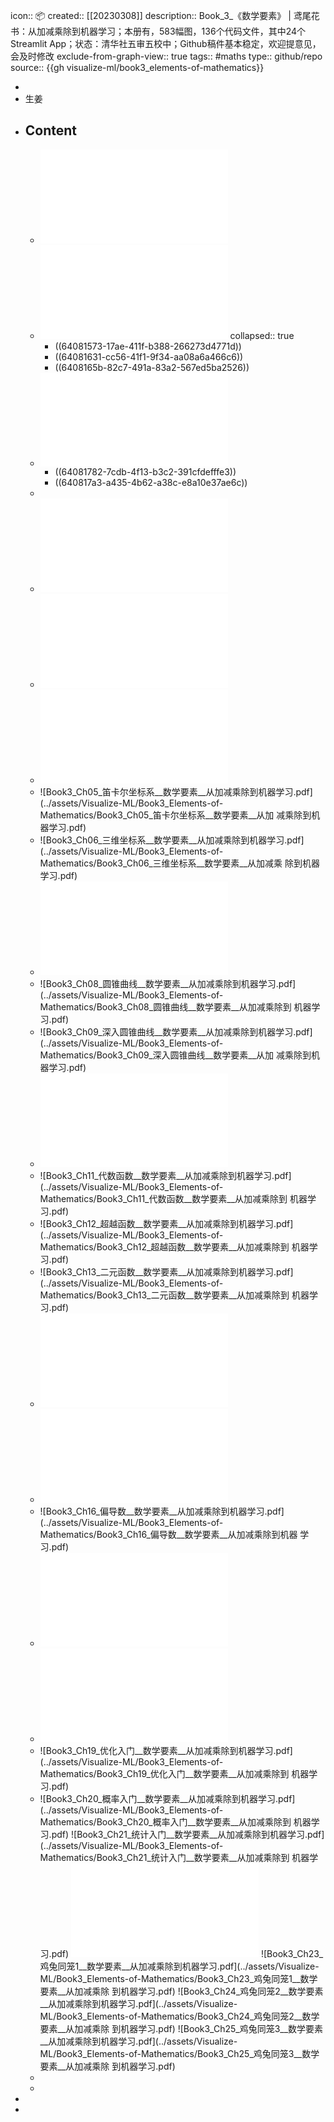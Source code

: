icon:: 📦
created::  [[20230308]]
description:: Book_3_《数学要素》 |   鸢尾花书：从加减乘除到机器学习；本册有，583幅图，136个代码文件，其中24个Streamlit App；状态：清华社五审五校中；Github稿件基本稳定，欢迎提意见，会及时修改
exclude-from-graph-view:: true
tags:: #maths 
type:: github/repo
source:: {{gh visualize-ml/book3_elements-of-mathematics}}

-
- 生姜
- ## Content
  - ![Book3_Ch00_勘误表__数学要素__从加减乘除到机器学习.pdf](../assets/Visualize-ML/Book3_Elements-of-Mathematics/Book3_Ch00_勘误表__数学要素__从加减乘除到机器学习.pdf)
  - ![Book3_Ch00_正文前__数学要素__从加减乘除到机器学习.pdf](../assets/Visualize-ML/Book3_Elements-of-Mathematics/Book3_Ch00_正文前__数学要素__从加减乘除到机器学习.pdf)
    collapsed:: true
    - ((64081573-17ae-411f-b388-266273d4771d))
    - ((64081631-cc56-41f1-9f34-aa08a6a466c6))
    - ((6408165b-82c7-491a-83a2-567ed5ba2526))
  - ![Book3_Ch01_万物皆数__数学要素__从加减乘除到机器学习.pdf](../assets/Visualize-ML/Book3_Elements-of-Mathematics/Book3_Ch01_万物皆数__数学要素__从加减乘除到机器学习.pdf)
    - ((64081782-7cdb-4f13-b3c2-391cfdefffe3))
    - ((640817a3-a435-4b62-a38c-e8a10e37ae6c))
  -
  - ![Book3_Ch02_乘除__数学要素__从加减乘除到机器学习.pdf](../assets/Visualize-ML/Book3_Elements-of-Mathematics/Book3_Ch02_乘除__数学要素__从加减乘除到机器学习.pdf)
  - ![Book3_Ch03_几何__数学要素__从加减乘除到机器学习.pdf](../assets/Visualize-ML/Book3_Elements-of-Mathematics/Book3_Ch03_几何__数学要素__从加减乘除到机器学习.pdf)
  - ![Book3_Ch04_代数__数学要素__从加减乘除到机器学习.pdf](../assets/Visualize-ML/Book3_Elements-of-Mathematics/Book3_Ch04_代数__数学要素__从加减乘除到机器学习.pdf)
  - ![Book3_Ch05_笛卡尔坐标系__数学要素__从加减乘除到机器学习.pdf](../assets/Visualize-ML/Book3_Elements-of-Mathematics/Book3_Ch05_笛卡尔坐标系__数学要素__从加 减乘除到机器学习.pdf)
  - ![Book3_Ch06_三维坐标系__数学要素__从加减乘除到机器学习.pdf](../assets/Visualize-ML/Book3_Elements-of-Mathematics/Book3_Ch06_三维坐标系__数学要素__从加减乘 除到机器学习.pdf)
  - ![Book3_Ch07_距离__数学要素__从加减乘除到机器学习.pdf](../assets/Visualize-ML/Book3_Elements-of-Mathematics/Book3_Ch07_距离__数学要素__从加减乘除到机器学习.pdf)
  - ![Book3_Ch08_圆锥曲线__数学要素__从加减乘除到机器学习.pdf](../assets/Visualize-ML/Book3_Elements-of-Mathematics/Book3_Ch08_圆锥曲线__数学要素__从加减乘除到 机器学习.pdf)
  - ![Book3_Ch09_深入圆锥曲线__数学要素__从加减乘除到机器学习.pdf](../assets/Visualize-ML/Book3_Elements-of-Mathematics/Book3_Ch09_深入圆锥曲线__数学要素__从加 减乘除到机器学习.pdf)
  - ![Book3_Ch10_函数__数学要素__从加减乘除到机器学习.pdf](../assets/Visualize-ML/Book3_Elements-of-Mathematics/Book3_Ch10_函数__数学要素__从加减乘除到机器学习.pdf)
  - ![Book3_Ch11_代数函数__数学要素__从加减乘除到机器学习.pdf](../assets/Visualize-ML/Book3_Elements-of-Mathematics/Book3_Ch11_代数函数__数学要素__从加减乘除到 机器学习.pdf)
  - ![Book3_Ch12_超越函数__数学要素__从加减乘除到机器学习.pdf](../assets/Visualize-ML/Book3_Elements-of-Mathematics/Book3_Ch12_超越函数__数学要素__从加减乘除到 机器学习.pdf)
  - ![Book3_Ch13_二元函数__数学要素__从加减乘除到机器学习.pdf](../assets/Visualize-ML/Book3_Elements-of-Mathematics/Book3_Ch13_二元函数__数学要素__从加减乘除到 机器学习.pdf)
  - ![Book3_Ch14_数列__数学要素__从加减乘除到机器学习.pdf](../assets/Visualize-ML/Book3_Elements-of-Mathematics/Book3_Ch14_数列__数学要素__从加减乘除到机器学习.pdf)
  - ![Book3_Ch15_导数__数学要素__从加减乘除到机器学习.pdf](../assets/Visualize-ML/Book3_Elements-of-Mathematics/Book3_Ch15_导数__数学要素__从加减乘除到机器学习.pdf)
  - ![Book3_Ch16_偏导数__数学要素__从加减乘除到机器学习.pdf](../assets/Visualize-ML/Book3_Elements-of-Mathematics/Book3_Ch16_偏导数__数学要素__从加减乘除到机器 学习.pdf)
  - ![Book3_Ch17_微分__数学要素__从加减乘除到机器学习.pdf](../assets/Visualize-ML/Book3_Elements-of-Mathematics/Book3_Ch17_微分__数学要素__从加减乘除到机器学习.pdf)
  - ![Book3_Ch18_积分__数学要素__从加减乘除到机器学习.pdf](../assets/Visualize-ML/Book3_Elements-of-Mathematics/Book3_Ch18_积分__数学要素__从加减乘除到机器学习.pdf)
  - ![Book3_Ch19_优化入门__数学要素__从加减乘除到机器学习.pdf](../assets/Visualize-ML/Book3_Elements-of-Mathematics/Book3_Ch19_优化入门__数学要素__从加减乘除到 机器学习.pdf)
  - ![Book3_Ch20_概率入门__数学要素__从加减乘除到机器学习.pdf](../assets/Visualize-ML/Book3_Elements-of-Mathematics/Book3_Ch20_概率入门__数学要素__从加减乘除到 机器学习.pdf)
    ![Book3_Ch21_统计入门__数学要素__从加减乘除到机器学习.pdf](../assets/Visualize-ML/Book3_Elements-of-Mathematics/Book3_Ch21_统计入门__数学要素__从加减乘除到 机器学习.pdf)
    ![Book3_Ch22_向量__数学要素__从加减乘除到机器学习.pdf](../assets/Visualize-ML/Book3_Elements-of-Mathematics/Book3_Ch22_向量__数学要素__从加减乘除到机器学习.pdf)
    ![Book3_Ch23_鸡兔同笼1__数学要素__从加减乘除到机器学习.pdf](../assets/Visualize-ML/Book3_Elements-of-Mathematics/Book3_Ch23_鸡兔同笼1__数学要素__从加减乘除 到机器学习.pdf)
    ![Book3_Ch24_鸡兔同笼2__数学要素__从加减乘除到机器学习.pdf](../assets/Visualize-ML/Book3_Elements-of-Mathematics/Book3_Ch24_鸡兔同笼2__数学要素__从加减乘除 到机器学习.pdf)
    ![Book3_Ch25_鸡兔同笼3__数学要素__从加减乘除到机器学习.pdf](../assets/Visualize-ML/Book3_Elements-of-Mathematics/Book3_Ch25_鸡兔同笼3__数学要素__从加减乘除 到机器学习.pdf)
  -
  -
-
-